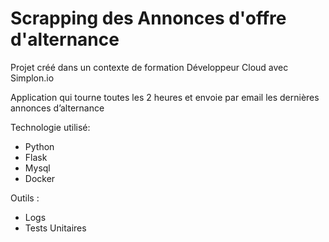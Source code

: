 # Scrapping des Annonces d'offre d'alternance
Projet créé dans un contexte de formation Développeur Cloud avec Simplon.io

Application qui tourne toutes les 2 heures et envoie par email les dernières annonces d’alternance

Technologie utilisé:

* Python
* Flask
* Mysql
* Docker

Outils :
* Logs 
* Tests Unitaires
